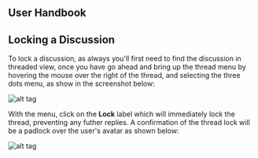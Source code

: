 ## User Handbook

## Locking a Discussion

To lock a discussion, as always you'll first need to find the discussion in threaded view, once you have go ahead and bring up the thread menu by hovering the mouse over the right of the thread, and selecting the three dots menu, as show in the screenshot below:

![alt tag](http://i.imgur.com/EXfRXAZ.png)

With the menu, click on the **Lock** label which will immediately lock the thread, preventing any futher replies. A confirmation of the thread lock will be a padlock over the user's avatar as shown below:

![alt tag](http://i.imgur.com/PCENhwL.png)
